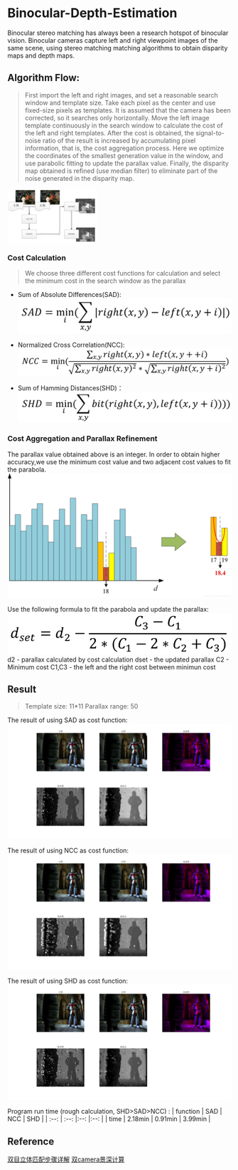 # Binocular-Depth-Estimation
Binocular stereo matching has always been a research hotspot of binocular vision. Binocular cameras capture left and right viewpoint images of the same scene, using stereo matching matching algorithms to obtain disparity maps and depth maps.

## Algorithm Flow:
> First import the left and right images, and set a reasonable search window and template size. Take each pixel as the center and use fixed-size pixels as templates. It is assumed that the camera has been corrected, so it searches only horizontally. Move the left image template continuously in the search window to calculate the cost of the left and right templates. After the cost is obtained, the signal-to-noise ratio of the result is increased by accumulating pixel information, that is, the cost aggregation process. Here we optimize the coordinates of the smallest generation value in the window, and use parabolic fitting to update the parallax value. Finally, the disparity map obtained is refined (use median filter) to eliminate part of the noise generated in the disparity map.

<img src="https://github.com/MJ-Jiang/Binocular-Depth-Estimation/blob/master/img-storage/algorithm_flow.png" width="40%" height="40%" align ="center"/>


### Cost Calculation
> We choose three different cost functions for calculation and select the minimum cost in the search window as the parallax
* Sum of Absolute Differences(SAD):
![image](https://github.com/MJ-Jiang/Binocular-Depth-Estimation/blob/master/img-storage/SAD.png)

* Normalized Cross Correlation(NCC):
![image](https://github.com/MJ-Jiang/Binocular-Depth-Estimation/blob/master/img-storage/NCC.png)

* Sum of Hamming Distances(SHD)：
![image](https://github.com/MJ-Jiang/Binocular-Depth-Estimation/blob/master/img-storage/SHD.png)


### Cost Aggregation and Parallax Refinement
The parallax value obtained above is an integer. In order to obtain higher accuracy,we use the minimum cost value and two adjacent cost values to fit the parabola.
![image](https://github.com/MJ-Jiang/Binocular-Depth-Estimation/blob/master/img-storage/curve_fitting.jpeg)

Use the following formula to fit the parabola and update the parallax:
![image](https://github.com/MJ-Jiang/Binocular-Depth-Estimation/blob/master/img-storage/parallax.png)
d2 - parallax calculated by cost calculation
dset - the updated parallax
C2 - Minimum cost
C1,C3 - the left and the right cost between minimun cost

## Result
> Template size: 11*11
> Parallax range: 50

The result of using SAD as cost function:
![image](https://github.com/MJ-Jiang/Binocular-Depth-Estimation/blob/master/img-storage/SAD_result.jpg)

The result of using NCC as cost function:
![image](https://github.com/MJ-Jiang/Binocular-Depth-Estimation/blob/master/img-storage/NCC_result.jpg)

The result of using SHD as cost function:
![image](https://github.com/MJ-Jiang/Binocular-Depth-Estimation/blob/master/img-storage/SHD_result.jpg)

Program run time (rough calculation, SHD>SAD>NCC) :
| function | SAD  | NCC | SHD |
| :--:     | :--: |:--: |:--: |
| time     | 2.18min | 0.91min | 3.99min |

## Reference
[双目立体匹配步骤详解](https://www.cnblogs.com/ethan-li/p/10216647.html)
[双camera景深计算](https://www.cnblogs.com/jukan/p/6952243.html)
